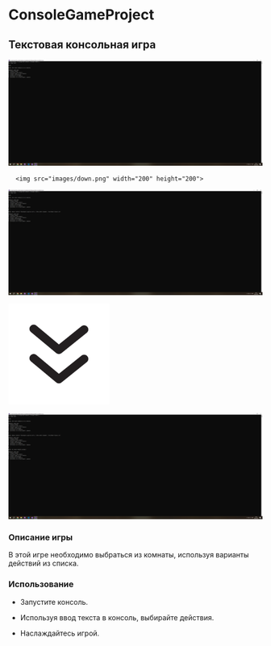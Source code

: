 # **ConsoleGameProject**

## Текстовая консольная игра

![Изображение](images/img1.png "Логотип Markdown")

      <img src="images/down.png" width="200" height="200">

![Изображение](images/img2.png "Логотип Markdown")

<img src="images/down.png" width="200" height="200">

![Изображение](images/img3.png "Логотип Markdown")

### Описание игры

В этой игре необходимо выбраться из комнаты, используя варианты действий из списка.

### Использование

* Запустите консоль.

* Используя ввод текста в консоль, выбирайте действия.

* Наслаждайтесь игрой.
